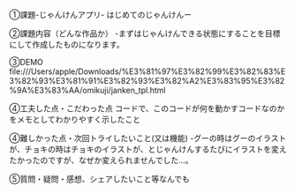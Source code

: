 ①課題-じゃんけんアプリ- はじめてのじゃんけんー

②課題内容（どんな作品か） -まずはじゃんけんできる状態にすることを目標にして作成したものになります。

③DEMO
file:///Users/apple/Downloads/%E3%81%97%E3%82%99%E3%82%83%E3%82%93%E3%81%91%E3%82%93%E3%82%A2%E3%83%95%E3%82%9A%E3%83%AA/omikuji/janken_tpl.html

④工夫した点・こだわった点 コードで、このコードが何を動かすコードなのかをメモとしてわかりやすく示したこと

④難しかった点・次回トライしたいこと(又は機能) -グーの時はグーのイラストが、チョキの時はチョキのイラストが、とじゃんけんするたびにイラストを変えたかったのですが、なぜか変えられませんでした…。

⑤質問・疑問・感想、シェアしたいこと等なんでも 
